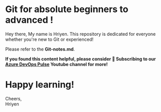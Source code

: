 # Git for absolute beginners to advanced !
Hey there,
My name is Hriyen. This repository is dedicated for everyone whether you're new to Git or experienced! 

Please refer to the **Git-notes.md**.

**If you found this content helpful, please consider 🔔 Subscribing to our [Azure DevOps Pulse](https://www.youtube.com/@AzureDevOpsPulse) Youtube channel for more!**

# Happy learning!  
 Cheers,  
 Hriyen
